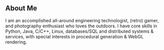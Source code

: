 ## About Me

I am an accomplished all-around engineering technologist, (retro) gamer, and photography enthusiast who loves the outdoors. I have core skills in Python, Java, C/C++, Linux, databases/SQL and distributed systems & services, with special interests in procedural generation & WebGL rendering.

<!--
**bhupendra-bhudia/bhupendra-bhudia** is a ✨ _special_ ✨ repository because its `README.md` (this file) appears on your GitHub profile.

Here are some ideas to get you started:

- 🔭 I’m currently working on ...
- 🌱 I’m currently learning ...
- 👯 I’m looking to collaborate on ...
- 🤔 I’m looking for help with ...
- 💬 Ask me about ...
- 📫 How to reach me: ...
- 😄 Pronouns: ...
- ⚡ Fun fact: ...
-->
